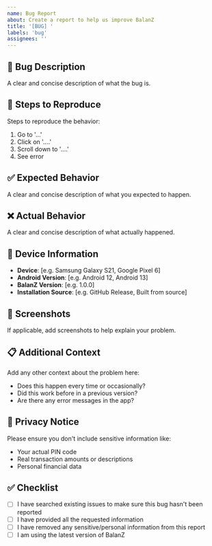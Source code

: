 ```yaml
---
name: Bug Report
about: Create a report to help us improve BalanZ
title: '[BUG] '
labels: 'bug'
assignees: ''
---
```


## 🐛 Bug Description
A clear and concise description of what the bug is.

## 🔄 Steps to Reproduce
Steps to reproduce the behavior:
1. Go to '...'
2. Click on '....'
3. Scroll down to '....'
4. See error

## ✅ Expected Behavior
A clear and concise description of what you expected to happen.

## ❌ Actual Behavior
A clear and concise description of what actually happened.

## 📱 Device Information
- **Device**: [e.g. Samsung Galaxy S21, Google Pixel 6]
- **Android Version**: [e.g. Android 12, Android 13]
- **BalanZ Version**: [e.g. 1.0.0]
- **Installation Source**: [e.g. GitHub Release, Built from source]

## 📸 Screenshots
If applicable, add screenshots to help explain your problem.

## 📋 Additional Context
Add any other context about the problem here:
- Does this happen every time or occasionally?
- Did this work before in a previous version?
- Are there any error messages in the app?

## 🔐 Privacy Notice
Please ensure you don't include sensitive information like:
- Your actual PIN code
- Real transaction amounts or descriptions
- Personal financial data

## ✅ Checklist
- [ ] I have searched existing issues to make sure this bug hasn't been reported
- [ ] I have provided all the requested information
- [ ] I have removed any sensitive/personal information from this report
- [ ] I am using the latest version of BalanZ